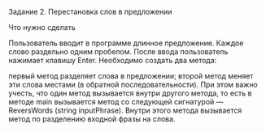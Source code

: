 Задание 2. Перестановка слов в предложении


Что нужно сделать

Пользователь вводит в программе длинное предложение. Каждое слово раздельно одним пробелом. После ввода пользователь нажимает клавишу Enter.
 Необходимо создать два метода:

первый метод разделяет слова в предложении;
второй метод меняет эти слова местами (в обратной последовательности). 
При этом важно учесть, что один метод вызывается внутри другого метода, то есть в методе main вызывается метод cо следующей сигнатурой — ReversWords (string inputPhrase). Внутри этого метода вызывается метод по разделению входной фразы на слова.